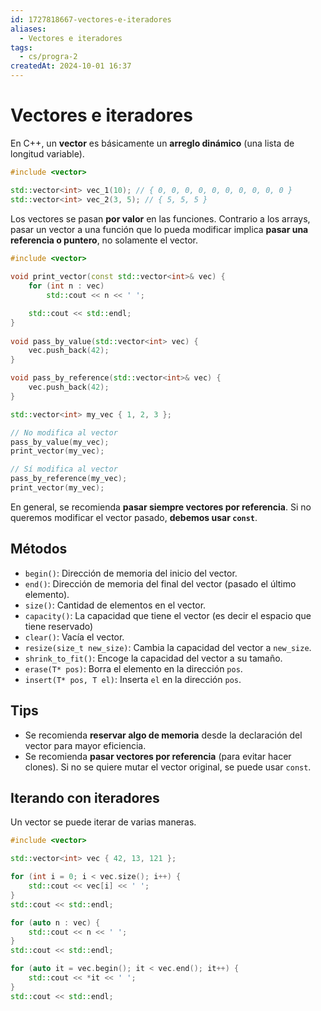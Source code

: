 ```yaml
---
id: 1727818667-vectores-e-iteradores
aliases:
  - Vectores e iteradores
tags:
  - cs/progra-2
createdAt: 2024-10-01 16:37
---
```


# Vectores e iteradores

En C++, un **vector** es básicamente un **arreglo dinámico** (una lista de longitud variable).

```cpp
#include <vector>

std::vector<int> vec_1(10); // { 0, 0, 0, 0, 0, 0, 0, 0, 0, 0 }
std::vector<int> vec_2(3, 5); // { 5, 5, 5 }
```

Los vectores se pasan **por valor** en las funciones. Contrario a los arrays, pasar un vector a una función que lo pueda modificar implica **pasar una referencia o puntero**, no solamente el vector.

```cpp
#include <vector>
                  
void print_vector(const std::vector<int>& vec) {
    for (int n : vec)
        std::cout << n << ' ';

    std::cout << std::endl;
}
                   
void pass_by_value(std::vector<int> vec) {
    vec.push_back(42);
}

void pass_by_reference(std::vector<int>& vec) {
    vec.push_back(42);
}

std::vector<int> my_vec { 1, 2, 3 };

// No modifica al vector
pass_by_value(my_vec);
print_vector(my_vec);

// Sí modifica al vector
pass_by_reference(my_vec);
print_vector(my_vec);
```

En general, se recomienda **pasar siempre vectores por referencia**. Si no queremos modificar el vector pasado, **debemos usar `const`**.

## Métodos

- `begin()`: Dirección de memoria del inicio del vector.
- `end()`: Dirección de memoria del final del vector (pasado el último elemento).
- `size()`: Cantidad de elementos en el vector.
- `capacity()`: La capacidad que tiene el vector (es decir el espacio que tiene reservado)
- `clear()`: Vacía el vector.
- `resize(size_t new_size)`: Cambia la capacidad del vector a `new_size`.
- `shrink_to_fit()`: Encoge la capacidad del vector a su tamaño.
- `erase(T* pos)`: Borra el elemento en la dirección `pos`.
- `insert(T* pos, T el)`: Inserta `el` en la dirección `pos`.

## Tips

- Se recomienda **reservar algo de memoria** desde la declaración del vector para mayor eficiencia.
- Se recomienda **pasar vectores por referencia** (para evitar hacer clones). Si no se quiere mutar el vector original, se puede usar `const`.

## Iterando con iteradores

Un vector se puede iterar de varias maneras.

```cpp
#include <vector>

std::vector<int> vec { 42, 13, 121 };

for (int i = 0; i < vec.size(); i++) {
    std::cout << vec[i] << ' ';
}
std::cout << std::endl;

for (auto n : vec) {
    std::cout << n << ' ';
}
std::cout << std::endl;

for (auto it = vec.begin(); it < vec.end(); it++) {
    std::cout << *it << ' ';
}
std::cout << std::endl;

```
